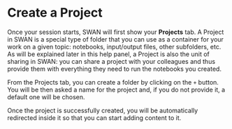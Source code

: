 # Create a Project 

Once your session starts, SWAN will first show your **Projects** tab. A Project in SWAN is a special type of folder that you can use as a container for your work on a given topic: notebooks, input/output files, other subfolders, etc. As will be explained later in this help panel, a Project is also the unit of sharing in SWAN: you can share a project with your colleagues and thus provide them with everything they need to run the notebooks you created.

From the Projects tab, you can create a folder by clicking on the *`+`* button. You will be then asked a name for the project and, if you do not provide it, a default one will be chosen.

Once the project is successfully created, you will be automatically redirected inside it so that you can start adding content to it.

